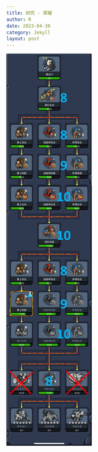 ```yaml
---
title: 研究 - 荣耀
author: R
date: 2023-04-30
category: Jekyll
layout: post
---
```


![My Image](/assets/Image_20230429225051.png)


